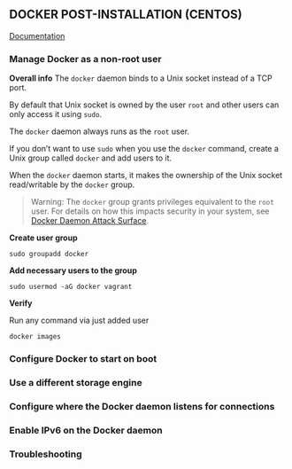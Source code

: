 ## DOCKER POST-INSTALLATION (CENTOS)

[Documentation](https://docs.docker.com/install/linux/linux-postinstall/)

### Manage Docker as a non-root user

**Overall info**
The `docker` daemon binds to a Unix socket instead of a TCP port. 

By default that Unix socket is owned by the user `root` and other users can only access it using `sudo`. 

The `docker` daemon always runs as the `root` user.


If you don’t want to use `sudo` when you use the `docker` command, create a Unix group called `docker` and add users to it. 

When the `docker` daemon starts, it makes the ownership of the Unix socket read/writable by the `docker` group.

> Warning: The `docker` group grants privileges equivalent to the `root` user. For details on how this impacts security in your system, see [Docker Daemon Attack Surface](https://docs.docker.com/engine/security/security/#docker-daemon-attack-surface).

**Create user group**
```
sudo groupadd docker
```

**Add necessary users to the group**
```
sudo usermod -aG docker vagrant
```

**Verify**

Run any command via just added user
```
docker images
```



### Configure Docker to start on boot

### Use a different storage engine

### Configure where the Docker daemon listens for connections

### Enable IPv6 on the Docker daemon

### Troubleshooting




















